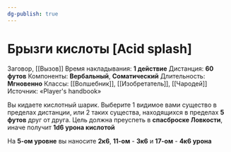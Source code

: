 ```yaml
---
dg-publish: true
---
```

# Брызги кислоты [Acid splash]
Заговор, [[Вызов]]
Время накладывания: **1 действие**
Дистанция: **60 футов**
Компоненты: **Вербальный**, **Соматический**
Длительность: **Мгновенно**
Классы: [[Волшебник]], [[Изобретатель]], [[Чародей]]
Источник: «Player's handbook»

Вы кидаете кислотный шарик. Выберите 1 видимое вами существо в пределах дистанции, или 2 таких существа, находящихся в пределах **5 футов** друг от друга. Цель должна преуспеть в **спасброске Ловкости**, иначе получит **1d6 урона кислотой**
  
На **5-ом уровне** вы наносите **2к6**, **11-ом** - **3к6** и **17-ом** - **4к6 урона**
